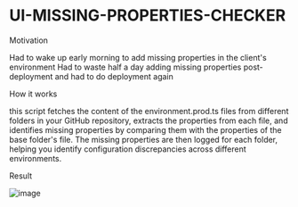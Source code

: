 # UI-MISSING-PROPERTIES-CHECKER

Motivation

Had to wake up early morning to add missing properties in the client's environment
Had to waste half a day adding missing properties post-deployment and had to do deployment again

How it works

this script fetches the content of the environment.prod.ts files from different folders in your GitHub repository, extracts the properties from each file, and identifies missing properties by comparing them with the properties of the base folder's file. The missing properties are then logged for each folder, helping you identify configuration discrepancies across different environments.

Result

![image](https://github.com/Vishalsutariya/UI-MISSING-PROPERTIES-CHECKER/assets/30944951/45ec1861-1695-4e6c-860a-e2170146874e)

